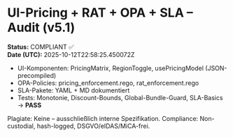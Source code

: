 # UI-Pricing + RAT + OPA + SLA – Audit (v5.1)

**Status:** COMPLIANT ✅  
**Date (UTC):** 2025-10-12T22:58:25.450072Z

- UI-Komponenten: PricingMatrix, RegionToggle, usePricingModel (JSON-precompiled)
- OPA-Policies: pricing_enforcement.rego, rat_enforcement.rego
- SLA-Pakete: YAML + MD dokumentiert
- Tests: Monotonie, Discount-Bounds, Global-Bundle-Guard, SLA-Basics → **PASS**

Plagiate: Keine – ausschließlich interne Spezifikation.
Compliance: Non-custodial, hash-logged, DSGVO/eIDAS/MiCA-frei.
